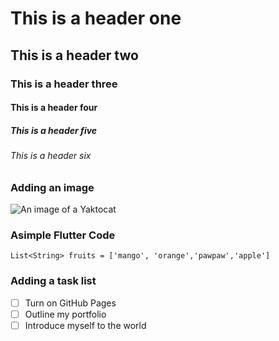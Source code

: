 <!-- Adding headers to the file -->

# This is a header one
## This is a header two
### This is a header three
#### This is a header four
##### This is a header five
###### This is a header six

<!-- Adding images to the file -->
### Adding an image
![An image of a Yaktocat](https://octodex.github.com/images/yaktocat.png)

<!-- Adding a code block -->
### Asimple Flutter Code
```Flutter
List<String> fruits = ['mango', 'orange','pawpaw','apple']
```

### Adding a task list
- [ ] Turn on GitHub Pages
- [ ] Outline my portfolio
- [ ] Introduce myself to the world
